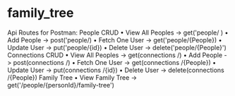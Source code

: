 # family_tree
 
Api Routes for Postman:
People CRUD
•	View All Peoples       ->     get('people/ )
•	Add People                ->     post('people/) 
•	Fetch One User         ->     get('people/{People})
•	Update User              ->    put('people/{id})
•	Delete User               ->   delete('people/{People}')
  Connections CRUD
•	View All Peoples      ->     get(connections /)
•	Add People               ->     post(connections /) 
•	Fetch One User        ->     get(connections /{People})
•	Update User             ->    put(connections /{id})
•	Delete User               ->   delete(connections /{People})
Family Tree
•	View Family Tree     ->   get('/people/{personId}/family-tree')
